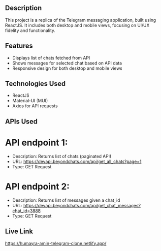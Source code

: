 ## Description

This project is a replica of the Telegram messaging application, built using ReactJS. It includes both desktop and mobile views, focusing on UI/UX fidelity and functionality.

## Features

- Displays list of chats fetched from API
- Shows messages for selected chat based on API data
- Responsive design for both desktop and mobile views

## Technologies Used

- ReactJS
- Material-UI (MUI)
- Axios for API requests

## APIs Used

# API endpoint 1:

- Description: Returns list of chats (paginated API)
- URL: https://devapi.beyondchats.com/api/get_all_chats?page=1
- Type: GET Request

# API endpoint 2:

- Description: Returns list of messages given a chat_id
- URL: https://devapi.beyondchats.com/api/get_chat_messages?chat_id=3888
- Type: GET Request

## Live Link

https://humayra-amin-telegram-clone.netlify.app/